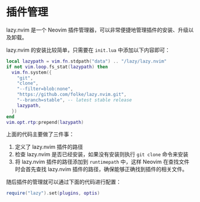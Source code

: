 # 插件管理

lazy.nvim 是一个 Neovim 插件管理器，可以非常便捷地管理插件的安装、升级以及卸载。

lazy.nvim 的安装比较简单，只需要在 `init.lua` 中添加以下内容即可：

```lua
local lazypath = vim.fn.stdpath("data") .. "/lazy/lazy.nvim"
if not vim.loop.fs_stat(lazypath) then
  vim.fn.system({
    "git",
    "clone",
    "--filter=blob:none",
    "https://github.com/folke/lazy.nvim.git",
    "--branch=stable", -- latest stable release
    lazypath,
  })
end
vim.opt.rtp:prepend(lazypath)
```

上面的代码主要做了三件事：

1. 定义了 lazy.nvim 插件的路径
2. 检查 lazy.nvim 是否已经安装，如果没有安装则执行 `git clone` 命令来安装
3. 将 lazy.nvim 插件的路径添加到 `runtimepath` 中，这样 Neovim 在查找文件时会首先查找 lazy.nvim 插件的路径，确保能够正确找到插件的相关文件。

随后插件的管理就可以通过下面的代码进行配置：

```lua
require("lazy").set(plugins, optis)
```
